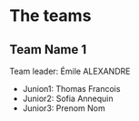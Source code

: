 # The teams 

## Team Name 1
Team leader: Émile ALEXANDRE

* Junion1: Thomas Francois
* Junior2: Sofia Annequin
* Junior3: Prenom Nom
